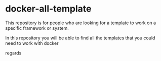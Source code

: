 # docker-all-template


This repository is for people who are looking for a template to work on a specific framework or system.

In this repository you will be able to find all the templates that you could need to work with docker

regards
